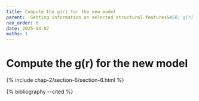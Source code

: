 ```yaml
---
title: Compute the g(r) for the new model
parent:  Getting information on selected structural features&#58; g(r) in $g$-\sio
nav_order: 6
date: 2025-04-07
maths: 1
---
```


# Compute the g(r) for the new model

{% include chap-2/section-6/section-6.html %}

{% bibliography --cited %}
